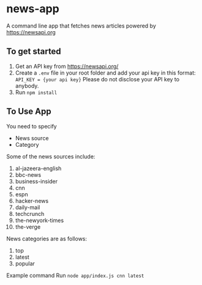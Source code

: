 # news-app
A command line app that fetches news articles powered by https://newsapi.org

## To get started
1. Get an API key from https://newsapi.org/ 
2. Create a `.env` file in your root folder and add your api key in this format: `API_KEY = {your api key}`
Please do not disclose your API key to anybody.
2. Run `npm install`

## To Use App
You need to specify 
  * News source
  * Category

Some of the news sources include:
1. al-jazeera-english
2. bbc-news
3. business-insider
4. cnn
5. espn
6. hacker-news
7. daily-mail
8. techcrunch
9. the-newyork-times
10. the-verge

News categories are as follows:
1. top
2. latest
3. popular

Example command
Run `node app/index.js cnn latest`
